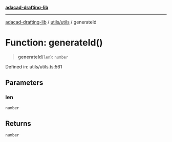 [**adacad-drafting-lib**](../../../README.md)

***

[adacad-drafting-lib](../../../modules.md) / [utils/utils](../README.md) / generateId

# Function: generateId()

> **generateId**(`len`): `number`

Defined in: utils/utils.ts:561

## Parameters

### len

`number`

## Returns

`number`
